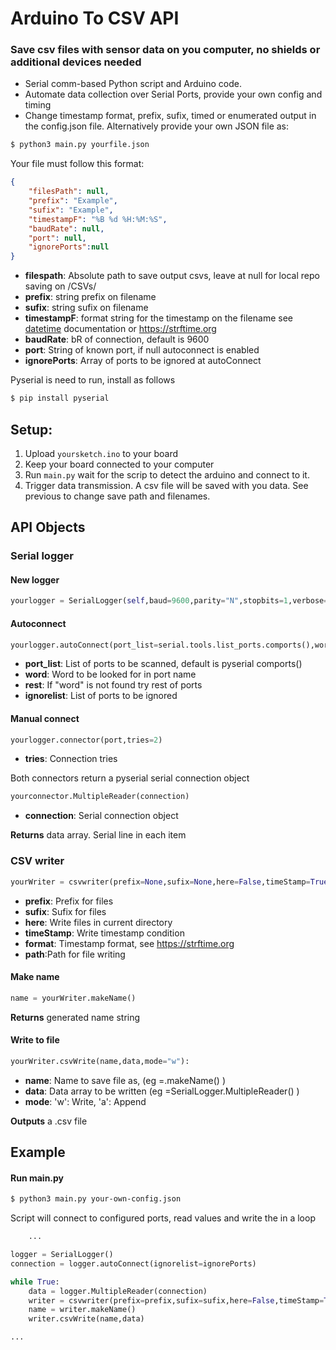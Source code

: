 # Arduino To CSV API 
### **Save csv files with sensor data on you computer, no shields or additional devices needed**

- Serial comm-based Python script and Arduino code. 
- Automate data collection over Serial Ports, provide your own config and timing
- Change timestamp format, prefix, sufix, timed or enumerated output in the config.json file. Alternatively provide your own JSON file as:

```bash
$ python3 main.py yourfile.json
```
Your file must follow this format:

```json
{
    "filesPath": null,
    "prefix": "Example",
    "sufix": "Example",
    "timestampF": "%B %d %H:%M:%S",
    "baudRate": null,
    "port": null,
    "ignorePorts":null
}

```
- **filespath**: Absolute path to save output csvs, leave at null for local repo saving on /CSVs/
- **prefix**: string prefix on filename
- **sufix**: string sufix on filename
- **timestampF**: format string for the timestamp on the filename
see  [datetime](https://docs.python.org/3/library/datetime.html#strftime-and-strptime-format-codes) documentation or https://strftime.org
- **baudRate**: bR of connection, default is 9600
- **port**: String of known port, if null autoconnect is enabled
- **ignorePorts**: Array of ports to be ignored at autoConnect

Pyserial is need to run, install as follows
```bash
$ pip install pyserial
```

## Setup:
1. Upload  `yoursketch.ino` to your board
2. Keep your board connected to your computer
3. Run `main.py` wait for the scrip to detect the arduino and connect to it.
4. Trigger data transmission. A csv file will be saved with you data. See previous to change save path and filenames.

## API Objects
### Serial logger
#### New logger
```python
yourlogger = SerialLogger(self,baud=9600,parity="N",stopbits=1,verbose=True)
```

#### Autoconnect
```python
yourlogger.autoConnect(port_list=serial.tools.list_ports.comports(),word=None,rest=True,ignorelist=None)
```
- **port_list**: List of ports to be scanned, default is pyserial comports()
- **word**: Word to be looked for in port name
- **rest**: If "word" is not found try rest of ports
- **ignorelist**: List of ports to be ignored

#### Manual connect
```python
yourlogger.connector(port,tries=2)
```

- **tries**: Connection tries

Both connectors return a pyserial serial connection object

```python
yourconnector.MultipleReader(connection)
```
- **connection**: Serial connection object

**Returns** data array. Serial line in each item

### CSV writer

```python
yourWriter = csvwriter(prefix=None,sufix=None,here=False,timeStamp=True,format=None,path=None)
```
- **prefix**: Prefix for files
- **sufix**: Sufix for files
- **here**: Write files in current directory
- **timeStamp**: Write timestamp condition
- **format**: Timestamp format, see https://strftime.org
- **path**:Path for file writing
#### Make name

```python
name = yourWriter.makeName()
```
**Returns** generated name string

#### Write to file

```python
yourWriter.csvWrite(name,data,mode="w"):
```
- **name**: Name to save file as, (eg =.makeName() )
- **data**: Data array to be written (eg =SerialLogger.MultipleReader() )
- **mode**: 'w': Write, 'a': Append

**Outputs** a .csv file

## Example

#### Run main.py 
```bash
$ python3 main.py your-own-config.json
```
Script will connect to configured ports, read values and write the in a loop

```python
    ...

logger = SerialLogger()
connection = logger.autoConnect(ignorelist=ignorePorts)

while True:
    data = logger.MultipleReader(connection)
    writer = csvwriter(prefix=prefix,sufix=sufix,here=False,timeStamp=True,format=timestampF,path=filesPath)
    name = writer.makeName()
    writer.csvWrite(name,data)

...   
```








